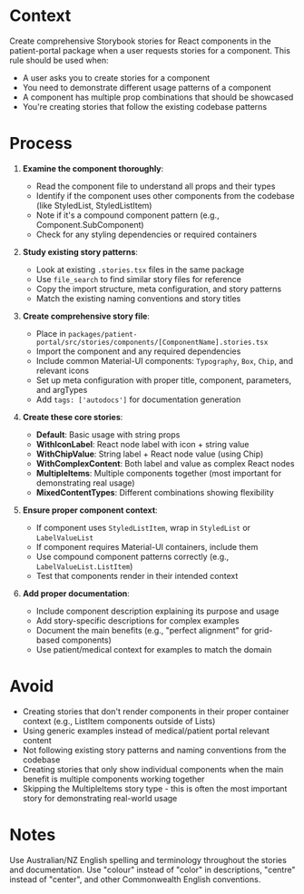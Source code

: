 # Context

Create comprehensive Storybook stories for React components in the patient-portal package when a user requests stories for a component. This rule should be used when:

- A user asks you to create stories for a component
- You need to demonstrate different usage patterns of a component
- A component has multiple prop combinations that should be showcased
- You're creating stories that follow the existing codebase patterns

# Process

1. **Examine the component thoroughly**:

   - Read the component file to understand all props and their types
   - Identify if the component uses other components from the codebase (like StyledList, StyledListItem)
   - Note if it's a compound component pattern (e.g., Component.SubComponent)
   - Check for any styling dependencies or required containers

2. **Study existing story patterns**:

   - Look at existing `.stories.tsx` files in the same package
   - Use `file_search` to find similar story files for reference
   - Copy the import structure, meta configuration, and story patterns
   - Match the existing naming conventions and story titles

3. **Create comprehensive story file**:

   - Place in `packages/patient-portal/src/stories/components/[ComponentName].stories.tsx`
   - Import the component and any required dependencies
   - Include common Material-UI components: `Typography`, `Box`, `Chip`, and relevant icons
   - Set up meta configuration with proper title, component, parameters, and argTypes
   - Add `tags: ['autodocs']` for documentation generation

4. **Create these core stories**:

   - **Default**: Basic usage with string props
   - **WithIconLabel**: React node label with icon + string value
   - **WithChipValue**: String label + React node value (using Chip)
   - **WithComplexContent**: Both label and value as complex React nodes
   - **MultipleItems**: Multiple components together (most important for demonstrating real usage)
   - **MixedContentTypes**: Different combinations showing flexibility

5. **Ensure proper component context**:

   - If component uses `StyledListItem`, wrap in `StyledList` or `LabelValueList`
   - If component requires Material-UI containers, include them
   - Use compound component patterns correctly (e.g., `LabelValueList.ListItem`)
   - Test that components render in their intended context

6. **Add proper documentation**:
   - Include component description explaining its purpose and usage
   - Add story-specific descriptions for complex examples
   - Document the main benefits (e.g., "perfect alignment" for grid-based components)
   - Use patient/medical context for examples to match the domain

# Avoid

- Creating stories that don't render components in their proper container context (e.g., ListItem components outside of Lists)
- Using generic examples instead of medical/patient portal relevant content
- Not following existing story patterns and naming conventions from the codebase
- Creating stories that only show individual components when the main benefit is multiple components working together
- Skipping the MultipleItems story type - this is often the most important story for demonstrating real-world usage

# Notes

Use Australian/NZ English spelling and terminology throughout the stories and documentation. Use "colour" instead of "color" in descriptions, "centre" instead of "center", and other Commonwealth English conventions.
